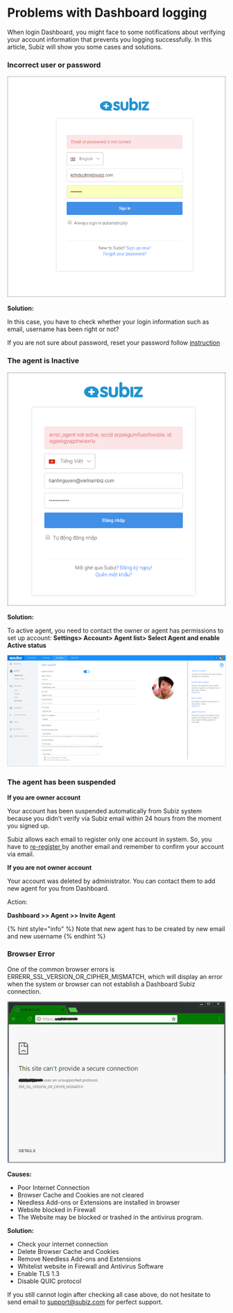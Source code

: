 # Problems with Dashboard logging

When login Dashboard, you might face to some notifications about verifying your account information that prevents you logging successfully. In this article, Subiz will show you some cases and solutions.

### **Incorrect user or password**

![Incorrect Email or Password](../../../../.gitbook/assets/wrong-email-or-password.png)

**Solution:**

In this case, you have to check whether your login information such as email, username has been right or not?

If you are not sure about password, reset your password follow [instruction](https://docs.subiz.com/manage-password/#resetPassword)

### **The agent is Inactive**

![](../../../../.gitbook/assets/agent-bi-khoa.png)

**Solution:**

To active agent, you need to contact the owner or agent has permissions to set up account: **Settings&gt; Account&gt; Agent list&gt; Select Agent and enable Active status**

![Active Agent](../../../../.gitbook/assets/active-agent.png)

### **The agent has been suspended**

**If you are owner account**

Your account has been suspended automatically from Subiz system because you didn’t verify via Subiz email within 24 hours from the moment you signed up.

Subiz allows each email to register only one account in system. So, you have to [re-register ](https://dashboard.subiz.com/signup.html)by another email and remember to confirm your account via email.

**If you are not owner account**

Your account was deleted by administrator. You can contact them to add new agent for you from Dashboard.

Action:

**Dashboard &gt;&gt; Agent &gt;&gt; Invite Agent**

{% hint style="info" %}
 Note that new agent has to be created by new email and new username
{% endhint %}

### Browser Error

One of the common browser errors is ERRERR\_SSL\_VERSION\_OR\_CIPHER\_MISMATCH, which will display an error when the system or browser can not establish a Dashboard Subiz connection.

![](../../../../.gitbook/assets/0_zqf4zds8yt-qr3gx.jpg)

**Causes:**

* Poor Internet Connection
* Browser Cache and Cookies are not cleared
* Needless Add-ons or Extensions are installed in browser
* Website blocked in Firewall
* The Website may be blocked or trashed in the antivirus program.

 **Solution:**

*  Check your internet connection
*  Delete Browser Cache and Cookies
*  Remove Needless Add-ons and Extensions
*  Whitelist website in Firewall and Antivirus Software
*  Enable TLS 1.3
*  Disable QUIC protocol

If you still cannot login after checking all case above, do not hesitate to send email to [support@subiz.com](mailto:support@subiz.com) for perfect support.

